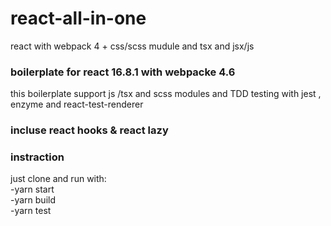 # react-all-in-one
react with webpack 4 + css/scss mudule and tsx and jsx/js 

### boilerplate for react 16.8.1 with webpacke 4.6
this boilerplate support js /tsx and scss modules and TDD testing with jest , enzyme and react-test-renderer

### incluse react hooks & react lazy

### instraction
just clone and run with:  
-yarn start   
-yarn build  
-yarn test  

